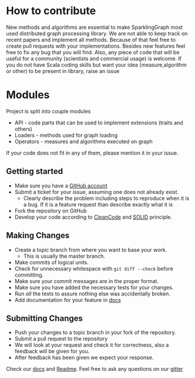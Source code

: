 # How to contribute 

New methods and algorithms are essential to make SparklingGraph most used distributed graph processing library. We are not able to keep track on recent papers and implement all methods. Because of that feel free to create pull requests with your implementations. Besides new features feel free to fix any bug that you will find. Also, any piece of code that will be useful for a community (scientists and commercial usage) is welcome. If you do not have Scala coding skills but want your idea (measure,algorithm or other) to be present in library, raise an issue

# Modules

Project is split into couple modules

* API - code parts that can be used to implement extensions (traits and others)
* Loaders - methods used for graph loading
* Operators - measures and algorithms executed on  graph

If your code does not fit in any of them, please mention it in your issue.

## Getting started

* Make sure you have a [GitHub account](https://github.com/signup/free)
* Submit a ticket for your issue, assuming one does not already exist.
  * Clearly describe the problem including steps to reproduce when it is a bug. If it is a feature request than describe exactly what it is
* Fork the repository on GitHub
* Develop your code according to [CleanCode](https://cleancoders.com) and [SOLID](https://en.wikipedia.org/wiki/SOLID_(object-oriented_design)) principle. 


## Making Changes

* Create a topic branch from where you want to base your work.
  * This is usually the master branch.
* Make commits of logical units.
* Check for unnecessary whitespace with `git diff --check` before committing.
* Make sure your commit messages are in the proper format.
* Make sure you have added the necessary tests for your changes.
* Run _all_ the tests to assure nothing else was accidentally broken.
* Add documentation for your feature in [docs](https://github.com/sparkling-graph/sparkling-graph-docs)

## Submitting Changes

* Push your changes to a topic branch in your fork of the repository.
* Submit a pull request to the repository
*  We will look at your request and check it for correctness, also a feedback will be given for you.
* After feedback has been given we expect your response.

Check our [docs](https://github.com/sparkling-graph/sparkling-graph-docs) and [Readme](https://github.com/sparkling-graph/sparkling-graph/blob/master/README.md). Feel free to ask any questions on our [gitter](https://gitter.im/sparkling-graph/sparkling-graph)